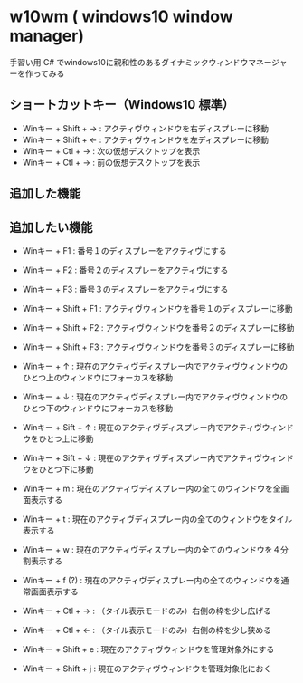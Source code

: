 # w10wm ( windows10 window manager)

手習い用 C# でwindows10に親和性のあるダイナミックウィンドウマネージャーを作ってみる

## ショートカットキー（Windows10 標準）

* Winキー + Shift + → : アクティヴウィンドウを右ディスプレーに移動
* Winキー + Shift + ← : アクティヴウィンドウを左ディスプレーに移動
* Winキー + Ctl + → : 次の仮想デスクトップを表示
* Winキー + Ctl + → : 前の仮想デスクトップを表示

## 追加した機能

## 追加したい機能

* Winキー + F1 : 番号１のディスプレーをアクティヴにする
* Winキー + F2 : 番号２のディスプレーをアクティヴにする
* Winキー + F3 : 番号３のディスプレーをアクティヴにする
* Winキー + Shift + F1 : アクティヴウィンドウを番号１のディスプレーに移動
* Winキー + Shift + F2 : アクティヴウィンドウを番号２のディスプレーに移動
* Winキー + Shift + F3 : アクティヴウィンドウを番号３のディスプレーに移動

* Winキー + ↑ : 現在のアクティヴディスプレー内でアクティヴウィンドウのひとつ上のウィンドウにフォーカスを移動
* Winキー + ↓ : 現在のアクティヴディスプレー内でアクティヴウィンドウのひとつ下のウィンドウにフォーカスを移動
* Winキー + Sift + ↑ : 現在のアクティヴディスプレー内でアクティヴウィンドウをひとつ上に移動
* Winキー + Sift + ↓ : 現在のアクティヴディスプレー内でアクティヴウィンドウをひとつ下に移動

* Winキー + m : 現在のアクティヴディスプレー内の全てのウィンドウを全画面表示する
* Winキー + t : 現在のアクティヴディスプレー内の全てのウィンドウをタイル表示する
* Winキー + w : 現在のアクティヴディスプレー内の全てのウィンドウを４分割表示する
* Winキー + f (?) : 現在のアクティヴディスプレー内の全てのウィンドウを通常画面表示する

* Winキー + Ctl + → : （タイル表示モードのみ）右側の枠を少し広げる
* Winキー + Ctl + ← : （タイル表示モードのみ）右側の枠を少し狭める

* Winキー + Shift + e : 現在のアクティヴウィンドウを管理対象外にする
* Winキー + Shift + j : 現在のアクティヴウィンドウを管理対象化におく

